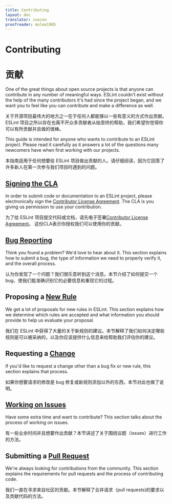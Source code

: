 ```yaml
---
title: Contributing
layout: doc
translator: coocon
proofreader: molee1905
---
```


# Contributing

# 贡献

One of the great things about open source projects is that anyone can contribute in any number of meaningful ways. ESLint couldn't exist without the help of the many contributors it's had since the project began, and we want you to feel like you can contribute and make a difference as well.

关于开源项目最伟大的地方之一在于任何人都能够以一些有意义的方式作出贡献。ESLint 项目之所以存在也离不开众多贡献者从始至终的帮助，我们希望你觉得你可以有所贡献并且做的很棒。

This guide is intended for anyone who wants to contribute to an ESLint project. Please read it carefully as it answers a lot of the questions many newcomers have when first working with our projects.

本指南适用于任何想要给 ESLint 项目做出贡献的人。请仔细阅读，因为它回答了许多新人在第一次参与我们项目时遇到的问题。

## [Signing the CLA](/cla)

In order to submit code or documentation to an ESLint project, please electronically sign the [Contributor License Agreement](http://eslint.org/cla). The CLA is you giving us permission to use your contribution.

为了给 ESLint 项目提交代码或文档，请先电子签署[Contributor License Agreement](http://eslint.org/cla)。 这份CLA表示你授权我们可以使用你的贡献。

## [Bug Reporting](reporting-bugs)

Think you found a problem? We'd love to hear about it. This section explains how to submit a bug, the type of information we need to properly verify it, and the overall process.

认为你发现了一个问题？我们很乐意听到这个消息。本节介绍了如何提交一个bug、使我们能准确识别它的必要信息和重现它的过程。

## Proposing a [New Rule](new-rules)

We get a lot of proposals for new rules in ESLint. This section explains how we determine which rules are accepted and what information you should provide to help us evaluate your proposal.

我们在 ESLint 中获得了大量的关于新规则的建议。本节解释了我们如何决定哪些规则是可以被采纳的，以及你应该提供什么信息来给帮助我们评估你的建议。

## Requesting a [Change](changes)

If you'd like to request a change other than a bug fix or new rule, this section explains that process.

如果你想要请求的修改是 bug 修复或新规则添加以外的东西，本节对此也做了说明。

## [Working on Issues](working-on-issues)

Have some extra time and want to contribute? This section talks about the process of working on issues.

有一些业余时间并且想要作出贡献？本节讲述了关于围绕议题（issues）进行工作的方法。

## Submitting a [Pull Request](pull-requests)

We're always looking for contributions from the community. This section explains the requirements for pull requests and the process of contributing code.

我们一直在寻求来自社区的贡献。本节解释了合并请求（pull requests)的要求以及贡献代码的方法。
